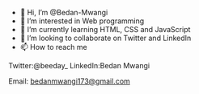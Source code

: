 - 👋 Hi, I’m @Bedan-Mwangi
- 👀 I’m interested in Web programming
- 🌱 I’m currently learning HTML, CSS and JavaScript
- 💞️ I’m looking to collaborate on Twitter and LinkedIn
- 📫 How to reach me

Twitter:@beeday_
LinkedIn:Bedan Mwangi

Email: bedanmwangi173@gmail.com

<!---
Bedan-Mwangi
👍
